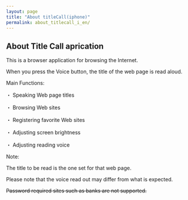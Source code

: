 ```yaml
---
layout: page
title: "About titleCall(iphone)"
permalink: about_titlecall_i_en/
---
```



## About Title Call aprication

This is a browser application for browsing the Internet.

When you press the Voice button, the title of the web page is read aloud.

Main Functions:

・ Speaking Web page titles 

・ Browsing Web sites 

・ Registering favorite Web sites 

・ Adjusting screen brightness 

・ Adjusting reading voice


Note: 

The title to be read is the one set for that web page.

Please note that the voice read out may differ from what is expected.

~~Password required sites such as banks are not supported.~~
